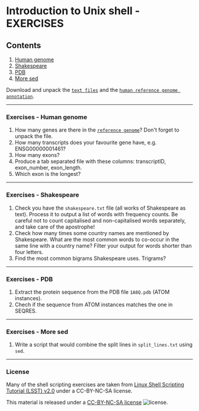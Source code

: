 # Introduction to Unix shell - EXERCISES

## Contents

1. [Human genome](#exercises---human-genome)
2. [Shakespeare](#exercises---shakespeare)
3. [PDB](#exercises---pdb)
4. [More sed](#exercises---more-sed)

Download and unpack the [`text files`](exercises/text_files.zip) and the [`human reference genome annotation`](exercises/Homo_sapiens.GRCh38.83.gtf.gz).

---
### Exercises - Human genome

1. How many genes are there in the [`reference genome`](exercises/Homo_sapiens.GRCh38.83.gtf.gz)? Don't forget to unpack the file.
2. How many transcripts does your favourite gene have, e.g. ENSG00000001461?
3. How many exons?
4. Produce a tab separated file with these columns: transcriptID, exon_number, exon_length.
5. Which exon is the longest?

---
### Exercises - Shakespeare

1. Check you have the `shakespeare.txt` file (all works of Shakespeare as text). Process it to output a list of words with frequency counts. Be careful not to count capitalised and non-capitalised words separately, and take care of the apostrophe!
2. Check how many times some country names are mentioned by Shakespeare. What are the most common words to co-occur in the same line with a country name? Filter your output for words shorter than four letters.
3. Find the most common bigrams Shakespeare uses. Trigrams?

---
### Exercises - PDB

1. Extract the protein sequence from the PDB file `1A8Q.pdb` (ATOM instances).
2. Chech if the sequence from ATOM instances matches the one in SEQRES.

---
### Exercises - More sed

1. Write a script that would combine the split lines in `split_lines.txt` using `sed`.

---
### License

Many of the shell scripting exercises are taken from [Linux Shell Scripting Tutorial (LSST) v2.0](https://bash.cyberciti.biz/guide/Main_Page) under a CC-BY-NC-SA license.

This material is released under a
[CC-BY-NC-SA license](https://creativecommons.org/licenses/by-nc-sa/4.0/) ![license](https://licensebuttons.net/l/by-nc-sa/3.0/88x31.png).
